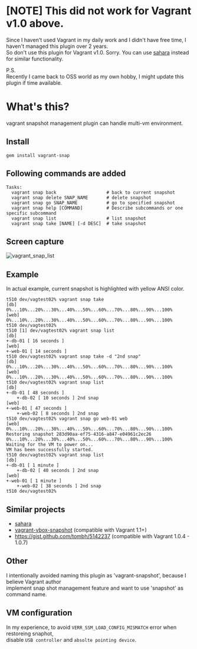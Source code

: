 [NOTE] This did not work for Vagrant v1.0 above.
==================================
Since I haven't used Vagrant in my daily work and I didn't have free time, I haven't managed this plugin over 2 years.  
So don't use this plugin for Vagrant v1.0.  Sorry.  You can use [sahara](https://github.com/jedi4ever/sahara) instead for similar functionality.
  
P.S.  
Recently I came back to OSS world as my own hobby, I might update this plugin if time available.  

What's this?
==================================
vagrant snapshot management plugin
can handle multi-vm environment.

## Install

    gem install vagrant-snap

## Following commands are added

    Tasks:
      vagrant snap back                   # back to current snapshot
      vagrant snap delete SNAP_NAME       # delete snapshot
      vagrant snap go SNAP_NAME           # go to specified snapshot
      vagrant snap help [COMMAND]         # Describe subcommands or one specific subcommand
      vagrant snap list                   # list snapshot
      vagrant snap take [NAME] [-d DESC]  # take snapshot

## Screen capture

![vagrant_snap_list](https://github.com/t9md/vagrant-snap/raw/master/misc/vagrant_snap_list.png)

## Example

In actual example, current snapshot is highlighted with yellow ANSI color.

    t510 dev/vagtest02% vagrant snap take
    [db]
    0%...10%...20%...30%...40%...50%...60%...70%...80%...90%...100%
    [web]
    0%...10%...20%...30%...40%...50%...60%...70%...80%...90%...100%
    t510 dev/vagtest02% 
    t510 [1] dev/vagtest02% vagrant snap list    
    [db]
    +-db-01 [ 16 seconds ]
    [web]
    +-web-01 [ 14 seconds ]
    t510 dev/vagtest02% vagrant snap take -d "2nd snap"
    [db]
    0%...10%...20%...30%...40%...50%...60%...70%...80%...90%...100%
    [web]
    0%...10%...20%...30%...40%...50%...60%...70%...80%...90%...100%
    t510 dev/vagtest02% vagrant snap list 
    [db]
    +-db-01 [ 48 seconds ]
        +-db-02 [ 10 seconds ] 2nd snap
    [web]
    +-web-01 [ 47 seconds ]
        +-web-02 [ 8 seconds ] 2nd snap
    t510 dev/vagtest02% vagrant snap go web-01 web                 
    [web]
    0%...10%...20%...30%...40%...50%...60%...70%...80%...90%...100%
    Restoring snapshot 283d90aa-ef75-4316-a847-e04961c2ec26
    0%...10%...20%...30%...40%...50%...60%...70%...80%...90%...100%
    Waiting for the VM to power on...
    VM has been successfully started.
    t510 dev/vagtest02% vagrant snap list 
    [db]
    +-db-01 [ 1 minute ]
        +-db-02 [ 40 seconds ] 2nd snap
    [web]
    +-web-01 [ 1 minute ]
        +-web-02 [ 38 seconds ] 2nd snap
    t510 dev/vagtest02% 


## Similar projects
* [sahara](https://github.com/jedi4ever/sahara)
* [vagrant-vbox-snapshot](https://github.com/dergachev/vagrant-vbox-snapshot) (compatible with Vagrant 1.1+)
* https://gist.github.com/tombh/5142237 (compatible with Vagrant 1.0.4 - 1.0.7)

## Other
I intentionally avoided naming this plugin as 'vagrant-snapshot', because I believe Vagrant author  
implement snap shot management feature and want to use 'snapshot' as command name.

## VM configuration
In my experience, to avoid `VERR_SSM_LOAD_CONFIG_MISMATCH` error when restoreing snaphot,  
disable `USB controller` and `absolte pointing device`.

